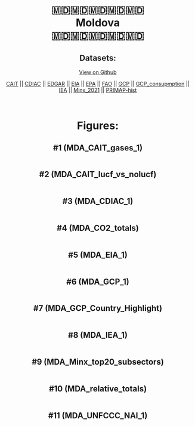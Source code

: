 
<center>
<h1 align="center">
🇲🇩🇲🇩🇲🇩🇲🇩🇲🇩
<br>
Moldova
<br>
🇲🇩🇲🇩🇲🇩🇲🇩🇲🇩
</h1>
<h2>Datasets:</h2>
<p><a href="https://github.com/dquintani/GreenhouseData/tree/master/country_data/MDA_Moldova/data">View on Github</a>
<br></p><p><a href="data/MDA_CAIT.csv">CAIT</a> || <a href="data/MDA_CDIAC.csv">CDIAC</a> || <a href="data/MDA_EDGAR.csv">EDGAR</a> || <a href="data/MDA_EIA.csv">EIA</a> || <a href="data/MDA_EPA.csv">EPA</a> || <a href="data/MDA_FAO.csv">FAO</a> || <a href="data/MDA_GCP.csv">GCP</a> || <a href="data/MDA_GCP_consupmption.csv">GCP_consupmption</a> || <a href="data/MDA_IEA.csv">IEA</a> || <a href="data/MDA_Minx_2021.csv">Minx_2021</a> || <a href="data/MDA_PRIMAP-hist.csv">PRIMAP-hist</a></p><p><br></p>
<h1>Figures:</h1><h2>#1 (MDA_CAIT_gases_1)</h2>
<p><img alt="" src="figures/MDA_CAIT_gases_1.png" /></p><h2>#2 (MDA_CAIT_lucf_vs_nolucf)</h2>
<p><img alt="" src="figures/MDA_CAIT_lucf_vs_nolucf.png" /></p><h2>#3 (MDA_CDIAC_1)</h2>
<p><img alt="" src="figures/MDA_CDIAC_1.png" /></p><h2>#4 (MDA_CO2_totals)</h2>
<p><img alt="" src="figures/MDA_CO2_totals.png" /></p><h2>#5 (MDA_EIA_1)</h2>
<p><img alt="" src="figures/MDA_EIA_1.png" /></p><h2>#6 (MDA_GCP_1)</h2>
<p><img alt="" src="figures/MDA_GCP_1.png" /></p><h2>#7 (MDA_GCP_Country_Highlight)</h2>
<p><img alt="" src="figures/MDA_GCP_Country_Highlight.png" /></p><h2>#8 (MDA_IEA_1)</h2>
<p><img alt="" src="figures/MDA_IEA_1.png" /></p><h2>#9 (MDA_Minx_top20_subsectors)</h2>
<p><img alt="" src="figures/MDA_Minx_top20_subsectors.png" /></p><h2>#10 (MDA_relative_totals)</h2>
<p><img alt="" src="figures/MDA_relative_totals.png" /></p><h2>#11 (MDA_UNFCCC_NAI_1)</h2>
<p><img alt="" src="figures/MDA_UNFCCC_NAI_1.png" /></p>